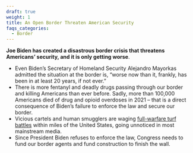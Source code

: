 ```yaml
---
draft: true
weight: 1
title: An Open Border Threaten American Security
faqs_categories:
  - Border
---
```

**Joe Biden has created a disastrous border crisis that threatens Americans’ security, and it is only getting worse**.

* Even Biden’s Secretary of Homeland Security Alejandro Mayorkas admitted the situation at the border is, “worse now than it, frankly, has been in at least 20 years, if not ever.” 
* There is more fentanyl and deadly drugs passing through our border and killing Americans than ever before. Sadly, more than 100,000 Americans died of drug and opioid overdoses in 2021 – that is a direct consequence of Biden’s failure to enforce the law and secure our border. 
* Vicious cartels and human smugglers are waging [full-warfare turf battles](https://abcnews.go.com/International/wireStory/mexican-army-sends-anti-mine-squads-cartel-turf-82996418) within miles of the United States, going unnoticed in most mainstream media.
* Since President Biden refuses to enforce the law, Congress needs to fund our border agents and fund construction to finish the wall.